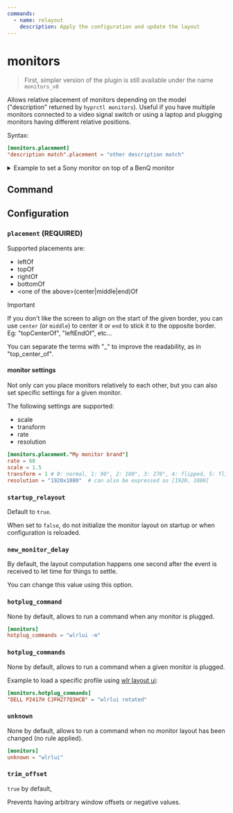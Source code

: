 ```yaml
---
commands:
  - name: relayout
    description: Apply the configuration and update the layout
---
```


# monitors

> First, simpler version of the plugin is still available under the name `monitors_v0`

Allows relative placement of monitors depending on the model ("description" returned by `hyprctl monitors`).
Useful if you have multiple monitors connected to a video signal switch or using a laptop and plugging monitors having different relative positions.

Syntax:

```toml
[monitors.placement]
"description match".placement = "other description match"
```

<details>
    <summary>Example to set a Sony monitor on top of a BenQ monitor</summary>

```toml
[monitors.placement]
Sony.topOf = "BenQ"

## Character case is ignored, "_" can be added
Sony.Top_Of = ["BenQ"]

## Thanks to TOML format, complex configurations can use separate "sections" for clarity, eg:

[monitors.placement."My monitor brand"]
## You can also use "port" names such as *HDMI-A-1*, *DP-1*, etc...
leftOf = "eDP-1"

## lists are possible on the right part of the assignment:
rightOf = ["Sony", "BenQ"]

## > 2.3.2: you can also set scale, transform & rate for a given monitor
[monitors.placement.Microstep]
rate = 100
```

Try to keep the rules as simple as possible, but relatively complex scenarios are supported.

> [!note]
> Check [wlr layout UI](https://github.com/fdev31/wlr-layout-ui) which is a nice complement to configure your monitor settings.

</details>

## Command

<CommandList :commands="$frontmatter.commands" />

## Configuration

### `placement` (REQUIRED)

Supported placements are:

- leftOf
- topOf
- rightOf
- bottomOf
- \<one of the above>(center|middle|end)Of

> [!important]
> If you don't like the screen to align on the start of the given border,
> you can use `center` (or `middle`) to center it or `end` to stick it to the opposite border.
> Eg: "topCenterOf", "leftEndOf", etc...

You can separate the terms with "_" to improve the readability, as in "top_center_of".

#### monitor settings

Not only can you place monitors relatively to each other, but you can also set specific settings for a given monitor.

The following settings are supported:

- scale
- transform
- rate
- resolution

```toml
[monitors.placement."My monitor brand"]
rate = 60
scale = 1.5
transform = 1 # 0: normal, 1: 90°, 2: 180°, 3: 270°, 4: flipped, 5: flipped 90°, 6: flipped 180°, 7: flipped 270°
resolution = "1920x1080"  # can also be expressed as [1920, 1080]
```

### `startup_relayout`

Default to `ŧrue`.

When set to `false`,
do not initialize the monitor layout on startup or when configuration is reloaded.

### `new_monitor_delay`

By default,
the layout computation happens one second after the event is received to let time for things to settle.

You can change this value using this option.

### `hotplug_command`

None by default, allows to run a command when any monitor is plugged.


```toml
[monitors]
hotplug_commands = "wlrlui -m"
```

### `hotplug_commands`

None by default, allows to run a command when a given monitor is plugged.

Example to load a specific profile using [wlr layout ui](https://github.com/fdev31/wlr-layout-ui):

```toml
[monitors.hotplug_commands]
"DELL P2417H CJFH277Q3HCB" = "wlrlui rotated"
```

### `unknown`

None by default,
allows to run a command when no monitor layout has been changed (no rule applied).

```toml
[monitors]
unknown = "wlrlui"
```

### `trim_offset`

`true` by default,

Prevents having arbitrary window offsets or negative values.
